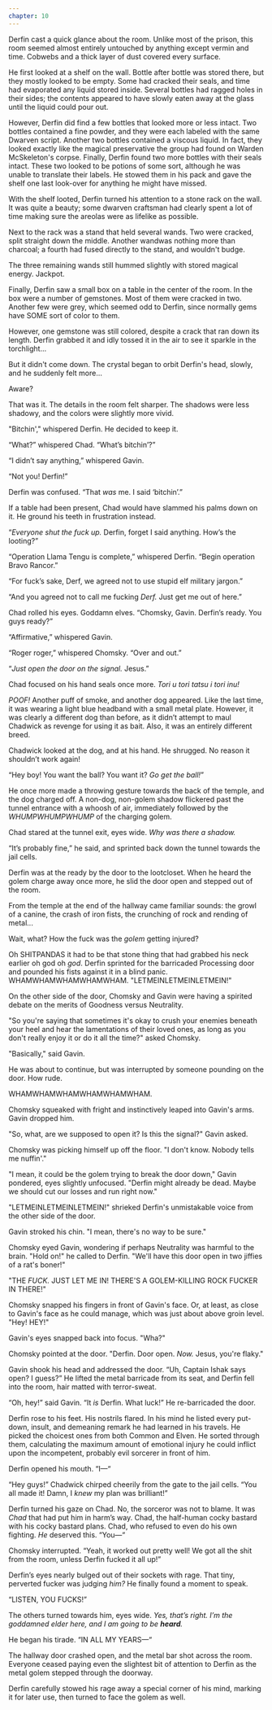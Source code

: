 ```yaml
---
chapter: 10
---
```


Derfin cast a quick glance about the room. Unlike most of the prison, this room seemed almost entirely untouched by anything except vermin and time. Cobwebs and a thick layer of dust covered every surface.

He first looked at a shelf on the wall. Bottle after bottle was stored there, but they mostly looked to be empty. Some had cracked their seals, and time had evaporated any liquid stored inside. Several bottles had ragged holes in their sides; the contents appeared to have slowly eaten away at the glass until the liquid could pour out.

<!--more-->

However, Derfin did find a few bottles that looked more or less intact. Two bottles contained a fine powder, and they were each labeled with the same Dwarven script. Another two bottles contained a viscous liquid. In fact, they looked exactly like the magical preservative the group had found on Warden McSkeleton's corpse. Finally, Derfin found two more bottles with their seals intact. These two looked to be potions of some sort, although he was unable to translate their labels. He stowed them in his pack and gave the shelf one last look-over for anything he might have missed.

With the shelf looted, Derfin turned his attention to a stone rack on the wall. It was quite a beauty; some dwarven craftsman had clearly spent a lot of time making sure the areolas were as lifelike as possible.

Next to the rack was a stand that held several wands. Two were cracked, split straight down the middle. Another wandwas nothing more than charcoal; a fourth had fused directly to the stand, and wouldn't budge.

The three remaining wands still hummed slightly with stored magical energy. Jackpot.

Finally, Derfin saw a small box on a table in the center of the room. In the box were a number of gemstones. Most of them were cracked in two. Another few were grey, which seemed odd to Derfin, since normally gems have SOME sort of color to them.

However, one gemstone was still colored, despite a crack that ran down its length. Derfin grabbed it and idly tossed it in the air to see it sparkle in the torchlight...

But it didn't come down. The crystal began to orbit Derfin's head, slowly, and he suddenly felt more...

Aware?

That was it. The details in the room felt sharper. The shadows were less shadowy, and the colors were slightly more vivid.

"Bitchin'," whispered Derfin. He decided to keep it.

“What?” whispered Chad. “What’s bitchin’?”

“I didn’t say anything,” whispered Gavin.

“Not you! Derfin!”

Derfin was confused. “That _was_ me. I said ‘bitchin’.”

If a table had been present, Chad would have slammed his palms down on it. He ground his teeth in frustration instead.

“_Everyone shut the fuck up._ Derfin, forget I said anything. How’s the looting?”

“Operation Llama Tengu is complete,” whispered Derfin. “Begin operation Bravo Rancor.”

“For fuck’s sake, Derf, we agreed not to use stupid elf military jargon.”

“And you agreed not to call me fucking _Derf._ Just get me out of here.”

Chad rolled his eyes. Goddamn elves. “Chomsky, Gavin. Derfin’s ready. You guys ready?”

“Affirmative,” whispered Gavin.

“Roger roger,” whispered Chomsky. “Over and out.”

“_Just open the door on the signal._ Jesus.”

Chad focused on his hand seals once more. _Tori u tori tatsu i tori inu!_

_POOF!_ Another puff of smoke, and another dog appeared. Like the last time, it was wearing a light blue headband with a small metal plate. However, it was clearly a different dog than before, as it didn’t attempt to maul Chadwick as revenge for using it as bait. Also, it was an entirely different breed.

Chadwick looked at the dog, and at his hand. He shrugged. No reason it shouldn’t work again!

“Hey boy! You want the ball? You want it? _Go get the ball!_”

He once more made a throwing gesture towards the back of the temple, and the dog charged off. A non-dog, non-golem shadow flickered past the tunnel entrance with a whoosh of air, immediately followed by the _WHUMPWHUMPWHUMP_ of the charging golem.

Chad stared at the tunnel exit, eyes wide. _Why was there a shadow._

“It’s probably fine,” he said, and sprinted back down the tunnel towards the jail cells.

Derfin was at the ready by the door to the lootcloset. When he heard the golem charge away once more, he slid the door open and stepped out of the room.

From the temple at the end of the hallway came familiar sounds: the growl of a canine, the crash of iron fists, the crunching of rock and rending of metal...

Wait, what? How the fuck was the _golem_ getting injured?

Oh SHITPANDAS it had to be that stone thing that had grabbed his neck earlier oh god oh _god_. Derfin sprinted for the barricaded Processing door and pounded his fists against it in a blind panic. WHAMWHAMWHAMWHAMWHAM. "LETMEINLETMEINLETMEIN!"

On the other side of the door, Chomsky and Gavin were having a spirited debate on the merits of Goodness versus Neutrality.

"So you're saying that sometimes it's okay to crush your enemies beneath your heel and hear the lamentations of their loved ones, as long as you don't really enjoy it or do it all the time?" asked Chomsky.

"Basically," said Gavin.

He was about to continue, but was interrupted by someone pounding on the door. How rude.

WHAMWHAMWHAMWHAMWHAMWHAM.

Chomsky squeaked with fright and instinctively leaped into Gavin's arms. Gavin dropped him.

"So, what, are we supposed to open it? Is this the signal?" Gavin asked.

Chomsky was picking himself up off the floor. "I don't know. Nobody tells me nuffin'."

"I mean, it could be the golem trying to break the door down," Gavin pondered, eyes slightly unfocused. "Derfin might already be dead. Maybe we should cut our losses and run right now."

"LETMEINLETMEINLETMEIN!" shrieked Derfin's unmistakable voice from the other side of the door.

Gavin stroked his chin. "I mean, there's no way to be sure."

Chomsky eyed Gavin, wondering if perhaps Neutrality was harmful to the brain. "Hold on!" he called to Derfin. "We'll have this door open in two jiffies of a rat's boner!"

"THE _FUCK._ JUST LET ME IN! THERE'S A GOLEM-KILLING ROCK FUCKER IN THERE!"

Chomsky snapped his fingers in front of Gavin's face. Or, at least, as close to Gavin's face as he could manage, which was just about above groin level. "Hey! HEY!"

Gavin's eyes snapped back into focus. "Wha?"

Chomsky pointed at the door. "Derfin. Door open. _Now._ Jesus, you're flaky."

Gavin shook his head and addressed the door. “Uh, Captain Ishak says open? I guess?” He lifted the metal barricade from its seat, and Derfin fell into the room, hair matted with terror-sweat.

“Oh, hey!” said Gavin. “It _is_ Derfin. What luck!” He re-barricaded the door.

Derfin rose to his feet. His nostrils flared. In his mind he listed every put-down, insult, and demeaning remark he had learned in his travels. He picked the choicest ones from both Common and Elven. He sorted through them, calculating the  maximum amount of emotional injury he could inflict upon the incompetent, probably evil sorcerer in front of him.

Derfin opened his mouth. “I—“

“Hey guys!” Chadwick chirped cheerily from the gate to the jail cells. “You all made it! Damn, I _knew_ my plan was brilliant!”

Derfin turned his gaze on Chad. No, the sorceror was not to blame. It was _Chad_ that had put him in harm’s way. Chad, the half-human cocky bastard with his cocky bastard plans. Chad, who refused to even do his own fighting. _He_ deserved this. “You—“

Chomsky interrupted. “Yeah, it worked out pretty well! We got all the shit from the room, unless Derfin fucked it all up!”

Derfin’s eyes nearly bulged out of their sockets with rage. That tiny, perverted fucker was judging _him?_ He finally found a moment to speak.

“LISTEN, YOU FUCKS!”

The others turned towards him, eyes wide. _Yes, that’s right. I’m the goddamned elder here, and I am going to be **heard**._

He began his tirade. “IN ALL MY YEARS—“

The hallway door crashed open, and the metal bar shot across the room. Everyone ceased paying even the slightest bit of attention to Derfin as the metal golem stepped through the doorway.

Derfin carefully stowed his rage away a special corner of his mind, marking it for later use, then turned to face the golem as well.